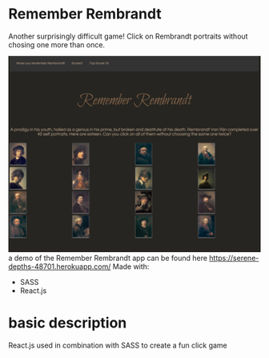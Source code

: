 # Remember Rembrandt
Another surprisingly difficult game! Click on Rembrandt portraits without chosing one more  than once.

![Game Image](https://github.com/MDTrue/remember-Rembrandt/blob/master/src/images/rembrandt.JPG)
a demo of the Remember Rembrandt app can be found here https://serene-depths-48701.herokuapp.com/
Made with:
 * SASS
 * React.js

 
# basic description
React.js used in combination with SASS to create a fun click game

